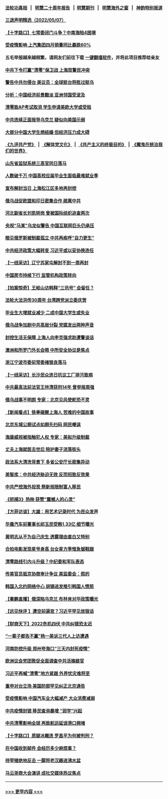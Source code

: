 #### [法轮功真相](https://github.com/gfw-breaker/truth/blob/master/README.md?t=0) &nbsp;&nbsp;|&nbsp;&nbsp; [明慧二十周年报告](https://github.com/gfw-breaker/mh-reports/blob/master/README.md?t=0) &nbsp;&nbsp;|&nbsp;&nbsp;[明慧期刊](https://github.com/gfw-breaker/mh-qikan) &nbsp;&nbsp;|&nbsp;&nbsp; [明慧海外之窗](https://github.com/gfw-breaker/mh-news/blob/master/README.md?t=0) &nbsp;&nbsp;|&nbsp;&nbsp; [神韵特别报道](https://github.com/gfw-breaker/mh-news/blob/master/shenyun.md?t=0)
#### [三退声明精选（2022/05/07）](../pages/nsc413/n13729845.md?t=05081001) 
#### [【十字路口】七常委闭门斗争？中南海陷4困境](../pages/nsc413/n13729513.md?t=05081001) 
#### [受疫情影响 上汽集团四月销量同比暴跌60%](../pages/nsc413/n13729765.md?t=05081001) 
#### 五毛举报越来越频繁，请网友们前往下载 [一键翻墙软件](https://github.com/gfw-breaker/ssr-accounts)，并将此项目推荐给亲友
#### [中共下令打赢“清零”保卫战 上海现警民冲突](../pages/nsc413/n13729726.md?t=05081001) 
#### [警告中共勿侵台 美议员：全球挺台将胜过挺乌](../pages/nsc413/n13729571.md?t=05081001) 
#### [分析：中国经济前景黯淡 亚洲邻国受波及](../pages/nsc413/n13729719.md?t=05081001) 
#### [清零致AP考试取消 学生申请美欧大学或受阻](../pages/nsc413/n13729570.md?t=05081001) 
#### [中共连续正面报导乌克兰 疑似向美国示弱](../pages/nsc413/n13729701.md?t=05081001) 
#### [大部分中国大学生想结婚 但经济压力成大碍](../pages/nsc413/n13729693.md?t=05081001) 
#### [《九评共产党》](https://github.com/begood0513/9ping.md/blob/master/README.md) &nbsp;|&nbsp; [《解体党文化》](../../../../jtdwh.md/blob/master/README.md)  &nbsp;|&nbsp; [《共产主义的终极目的》](../../../../gczydzjmd.md/blob/master/README.md) &nbsp;|&nbsp; [《魔鬼在统治我们的世界》](../../../../mgztzwmdsj.md/blob/master/README.md) 
#### [山东省监狱系统三高官同日落马](../pages/nsc413/n13729690.md?t=05081001) 
#### [人数破千万 中国高校应届毕业生面临最难就业季](../pages/nsc413/n13729680.md?t=05081001) 
#### [宣布解封当日 上海松江区多地再封控](../pages/nsc413/n13729650.md?t=05081001) 
#### [俄乌战促欧盟和印日密集合作 疏离中共](../pages/nsc413/n13727386.md?t=05081001) 
#### [河北副省长刘凯转岗 曾被国际组织追查两次](../pages/nsc413/n13729676.md?t=05081001) 
#### [央视“马某”乌龙似警告 中国互联网巨头仍承压](../pages/nsc413/n13729673.md?t=05081001) 
#### [眼见俄罗斯被制裁孤立 中共再疾呼“自力更生”](../pages/nsc413/n13729666.md?t=05081001) 
#### [中共经济政策大幅转变 习近平或以妥协换连任](../pages/nsc413/n13729657.md?t=05081001) 
#### [【一线采访】辽宁苏家屯解封不到一周再封](../pages/nsc413/n13729625.md?t=05081001) 
#### [中国房市持续下行 监管机构政策转向](../pages/nsc413/n13729584.md?t=05081001) 
#### [【拍案惊奇】王岐山访韩释“三讯号” 会留任？](../pages/nsc413/n13729532.md?t=05081001) 
#### [法轮大法洪传30周年 台湾跨党派立委庆贺](../pages/nsc413/n13729159.md?t=05081001) 
#### [毕业生大增就业减少 二成中国大学生或失业](../pages/nsc413/n13729154.md?t=05081001) 
#### [俄乌战争加剧中共高层分裂 党媒发出两种声音](../pages/nsc413/n13729604.md?t=05081001) 
#### [封控生活无保障 上海人向李克强求助遭警谈话](../pages/nsc413/n13729548.md?t=05081001) 
#### [澳洲和所罗门外长会晤 中所安全协议是焦点](../pages/nsc413/n13729569.md?t=05081001) 
#### [浙江宁波市委前常委褚银良落马](../pages/nsc413/n13729445.md?t=05081001) 
#### [【一线采访】长沙民众连日抗议工厂排污致病](../pages/nsc413/n13729392.md?t=05081001) 
#### [中共最高法前法官王林清获刑14年 曾举报周强](../pages/nsc413/n13729348.md?t=05081001) 
#### [俄乌战事不明朗 专家：北京见风使舵恐不灵](../pages/nsc413/n13729321.md?t=05081001) 
#### [【新闻看点】铁拳砸醒上海人 苦难的中国故事](../pages/nsc413/n13729051.md?t=05081001) 
#### [北京东城公厕试点如厕先扫码 网民嘲讽](../pages/nsc413/n13729304.md?t=05081001) 
#### [海康威视被指触犯人权 专家：美拟升级制裁](../pages/nsc413/n13729009.md?t=05081001) 
#### [丈夫上海就医去世后 陪护妻子流落街头](../pages/nsc413/n13729307.md?t=05081001) 
#### [政法系大清洗背景下 多省公安厅长密集异动](../pages/nsc413/n13729289.md?t=05081001) 
#### [美智库：中共经济胁迫无效 反而招致反效果](../pages/nsc413/n13729147.md?t=05081001) 
#### [中共严控海外投资 祭新规限制富人移民](../pages/nsc413/n13729175.md?t=05081001) 
#### [《抓捕3》热映 获赞“震撼人的心灵”](../pages/nsc413/n13729129.md?t=05081001) 
#### [【方菲访谈】大雄：用艺术记录时代 为民众发声](../pages/nsc413/n13728995.md?t=05081001) 
#### [华晨汽车前董事长祁玉民受贿1.33亿 细节曝光](../pages/nsc413/n13729170.md?t=05081001) 
#### [黄明志从不为自己庆生 透露理由直白又特别](../pages/nsc413/n13728963.md?t=05081001) 
#### [合拍电影发现星爷身高 台女星方季惟急锯鞋跟](../pages/nsc413/n13728997.md?t=05081001) 
#### [清零路线引内斗升级？中纪委和军队表态](../pages/nsc413/n13729106.md?t=05081001) 
#### [传美官员抵京协商审计争议 美监委会：假的](../pages/nsc413/n13729146.md?t=05081001) 
#### [韩国入北约网络中心 胡锡进发推引韩国人愤怒](../pages/nsc413/n13728936.md?t=05081001) 
#### [【秦鹏直播】俄深陷乌克兰 布林肯对华政策曝光](../pages/nsc413/n13729024.md?t=05081001) 
#### [【远见快评 】遭空前逼宫？习近平罕见放狠话](../pages/nsc413/n13729030.md?t=05081001) 
#### [【财商天下】2022危机四伏 中共纠错恐太迟](../pages/nsc413/n13728955.md?t=05081001) 
#### [“一辈子都告不赢”杨一美诉三代人上访遭遇](../pages/nsc413/n13728969.md?t=05081001) 
#### [河南防控升级 郑州夸海口“三天内封死疫情”](../pages/nsc413/n13729004.md?t=05081001) 
#### [欧洲议会党团敦促全面调查中共活摘器官](../pages/nsc413/n13729021.md?t=05081001) 
#### [习近平再喊“清零”地方紧跟 外界忧灾难将至](../pages/nsc413/n13728778.md?t=05081001) 
#### [重申对台立场 美国防部罕见纠正北京通告](../pages/nsc413/n13728959.md?t=05081001) 
#### [受疫情影响 中国汽车业大幅减产 大众消费减弱](../pages/nsc413/n13728954.md?t=05081001) 
#### [中共疫情封锁 移民查询暴增 “润学”兴起](../pages/nsc413/n13728943.md?t=05081001) 
#### [中共清零影响全球 再致航运延误港口拥堵](../pages/nsc413/n13728916.md?t=05081001) 
#### [【十字路口】质疑冰雕连 罗昌平为何被判刑？](../pages/nsc413/n13728739.md?t=05081001) 
#### [在中国收到邮件 会经历多少麻烦事？](../pages/nsc413/n13728922.md?t=05081001) 
#### [待宰猪绝地反击 一脚将老汉踢进沸水盆](../pages/nsc413/n13728801.md?t=05081001) 
#### [马云浙商大会演讲 成社交媒体热议焦点](../pages/nsc413/n13728890.md?t=05081001) 

----
#### [ >>> 更早内容 <<< ](../indexes/nsc413-earlier.md)
